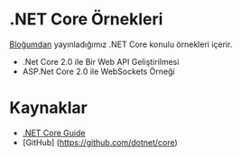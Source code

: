 # .NET Core Örnekleri
[Bloğumdan](http://www.buraksenyurt.com) yayınladığımız .NET Core konulu örnekleri içerir.

- .Net Core 2.0 ile Bir Web API Geliştirilmesi
- ASP.Net Core 2.0 ile WebSockets Örneği

# Kaynaklar

- [.NET Core Guide](https://docs.microsoft.com/en-us/dotnet/core/)
- [GitHub] (https://github.com/dotnet/core)
